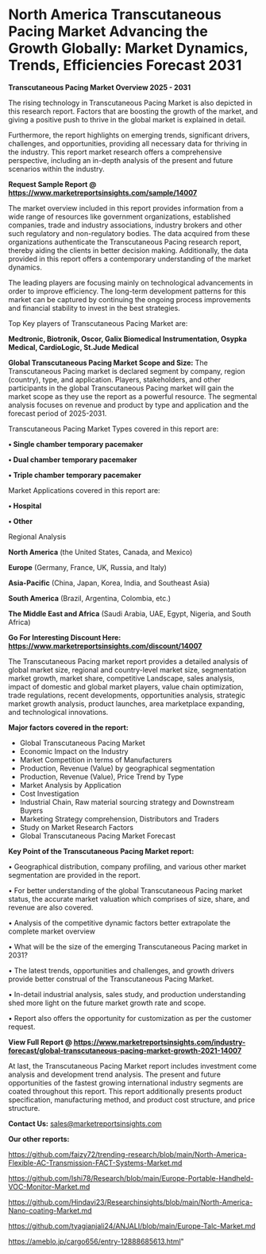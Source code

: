 # North America Transcutaneous Pacing Market Advancing the Growth Globally: Market Dynamics, Trends, Efficiencies Forecast 2031

<Strong> Transcutaneous Pacing Market Overview 2025 - 2031</strong>

The rising technology in Transcutaneous Pacing Market is also depicted in this research report. Factors that are boosting the growth of the market, and giving a positive push to thrive in the global market is explained in detail.

Furthermore, the report highlights on emerging trends, significant drivers, challenges, and opportunities, providing all necessary data for thriving in the industry. This report market research offers a comprehensive perspective, including an in-depth analysis of the present and future scenarios within the industry.

<strong>Request Sample Report @ <a href=https://www.marketreportsinsights.com/sample/14007>https://www.marketreportsinsights.com/sample/14007</a></strong>

The market overview included in this report provides information from a wide range of resources like government organizations, established companies, trade and industry associations, industry brokers and other such regulatory and non-regulatory bodies. The data acquired from these organizations authenticate the Transcutaneous Pacing research report, thereby aiding the clients in better decision making. Additionally, the data provided in this report offers a contemporary understanding of the market dynamics.

The leading players are focusing mainly on technological advancements in order to improve efficiency. The long-term development patterns for this market can be captured by continuing the ongoing process improvements and financial stability to invest in the best strategies.

Top Key players of Transcutaneous Pacing Market are:

<strong>Medtronic, Biotronik, Oscor, Galix Biomedical Instrumentation, Osypka Medical, CardioLogic, St.Jude Medical</strong>

<strong><b>Global Transcutaneous Pacing Market Scope and Size:</b></strong>
The Transcutaneous Pacing market is declared segment by company, region (country), type, and application. Players, stakeholders, and other participants in the global Transcutaneous Pacing market will gain the market scope as they use the report as a powerful resource. The segmental analysis focuses on revenue and product by type and application and the forecast period of 2025-2031.

Transcutaneous Pacing Market Types covered in this report are:

<strong>• Single chamber temporary pacemaker

• Dual chamber temporary pacemaker

• Triple chamber temporary pacemaker</strong>

Market Applications covered in this report are:

<strong>• Hospital

• Other</strong> 

Regional Analysis

<strong>North America</strong> (the United States, Canada, and Mexico)

<strong>Europe</strong> (Germany, France, UK, Russia, and Italy)

<strong>Asia-Pacific</strong> (China, Japan, Korea, India, and Southeast Asia)

<strong>South America</strong> (Brazil, Argentina, Colombia, etc.)

<strong>The Middle East and Africa</strong> (Saudi Arabia, UAE, Egypt, Nigeria, and South Africa)

<strong>Go For Interesting Discount Here: <a href=https://www.marketreportsinsights.com/discount/14007>https://www.marketreportsinsights.com/discount/14007</a></strong>

The Transcutaneous Pacing market report provides a detailed analysis of global market size, regional and country-level market size, segmentation market growth, market share, competitive Landscape, sales analysis, impact of domestic and global market players, value chain optimization, trade regulations, recent developments, opportunities analysis, strategic market growth analysis, product launches, area marketplace expanding, and technological innovations.

<strong><b>Major factors covered in the report:</b></strong>
<ul>
  <li>Global Transcutaneous Pacing Market </li>
  <li>Economic Impact on the Industry</li>
  <li>Market Competition in terms of Manufacturers</li>
  <li>Production, Revenue (Value) by geographical segmentation</li>
  <li>Production, Revenue (Value), Price Trend by Type</li>
  <li>Market Analysis by Application</li>
  <li>Cost Investigation</li>
  <li>Industrial Chain, Raw material sourcing strategy and Downstream Buyers</li>
  <li>Marketing Strategy comprehension, Distributors and Traders</li>
  <li>Study on Market Research Factors</li>
  <li>Global Transcutaneous Pacing Market Forecast</li>
</ul>

<strong><b>Key Point of the Transcutaneous Pacing Market report:</b></strong>

• Geographical distribution, company profiling, and various other market segmentation are provided in the report.

• For better understanding of the global Transcutaneous Pacing market status, the accurate market valuation which comprises of size, share, and revenue are also covered.

• Analysis of the competitive dynamic factors better extrapolate the complete market overview

• What will be the size of the emerging Transcutaneous Pacing market in 2031?

• The latest trends, opportunities and challenges, and growth drivers provide better construal of the Transcutaneous Pacing Market.

• In-detail industrial analysis, sales study, and production understanding shed more light on the future market growth rate and scope.

• Report also offers the opportunity for customization as per the customer request.

<strong><b>View Full Report @ <a href=https://www.marketreportsinsights.com/industry-forecast/global-transcutaneous-pacing-market-growth-2021-14007>https://www.marketreportsinsights.com/industry-forecast/global-transcutaneous-pacing-market-growth-2021-14007</a></b></strong>


At last, the Transcutaneous Pacing Market report includes investment come analysis and development trend analysis. The present and future opportunities of the fastest growing international industry segments are coated throughout this report. This report additionally presents product specification, manufacturing method, and product cost structure, and price structure.

<strong>Contact Us:</strong>
sales@marketreportsinsights.com

<strong>Our other reports:</strong>

<a href=https://github.com/faizy72/trending-research/blob/main/North-America-Flexible-AC-Transmission-FACT-Systems-Market.md>https://github.com/faizy72/trending-research/blob/main/North-America-Flexible-AC-Transmission-FACT-Systems-Market.md</a>

<a href=https://github.com/Ishi78/Research/blob/main/Europe-Portable-Handheld-VOC-Monitor-Market.md>https://github.com/Ishi78/Research/blob/main/Europe-Portable-Handheld-VOC-Monitor-Market.md</a>

<a href=https://github.com/Hindavi23/Researchinsights/blob/main/North-America-Nano-coating-Market.md>https://github.com/Hindavi23/Researchinsights/blob/main/North-America-Nano-coating-Market.md</a>

<a href=https://github.com/tyagianjali24/ANJALI/blob/main/Europe-Talc-Market.md>https://github.com/tyagianjali24/ANJALI/blob/main/Europe-Talc-Market.md</a>

<a href=https://ameblo.jp/cargo656/entry-12888685613.html>https://ameblo.jp/cargo656/entry-12888685613.html</a>"
